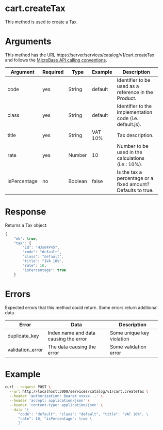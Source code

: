 # cart.createTax

This method is used to create a Tax.

# Arguments

This method has the URL https://server/services/catalog/v1/cart.createTax and 
follows the [MicroBase API calling conventions](../calling-conventions.html).

Argument | Required | Type | Example | Description
---------|----------|------|---------|------------
code         | yes  | String  | default         | Identifier to be used as a reference in the Product. 
class        | yes  | String  | default         | Identifier to the implementation code (i.e.: default.js).
title        | yes  | String  | VAT 10%         | Tax description.
rate         | yes  | Number  | 10              | Number to be used in the calculations (i.e.: 10%).
isPercentage | no   | Boolean | false           | Is the tax a percentage or a fixed amount? Defaults to true. 

# Response

Returns a Tax object:

```javascript
{
    "ok": true,
    "tax": {
        "id": "HJs04P45",
        "code": "default",
        "class": "default",
        "title": "IVA 10%",
        "rate": 10,
        "isPercentage": true
    }
```

# Errors

Expected errors that this method could return. Some errors return additional data.

Error | Data | Description
------|------|------------
duplicate_key | Index name and data causing the error | Some unique key violation
validation_error | The data causing the error | Some validation error

# Example

```bash
curl --request POST \
  --url http://localhost:3000/services/catalog/v1/cart.createTax \
  --header 'authorization: Bearer xxxxx...' \
  --header 'accept: application/json' \
  --header 'content-type: application/json' \
  --data '{
      "code": "default", "class": "default", "title": "VAT 10%", \
      "rate": 10, "isPercentage": true \
      }'
```